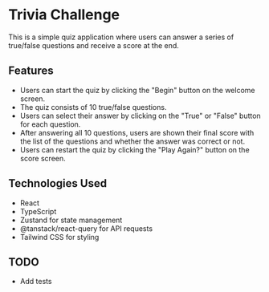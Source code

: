 # Trivia Challenge

This is a simple quiz application where users can answer a series of true/false questions and receive a score at the end.

## Features

* Users can start the quiz by clicking the "Begin" button on the welcome screen.
* The quiz consists of 10 true/false questions.
* Users can select their answer by clicking on the "True" or "False" button for each question.
* After answering all 10 questions, users are shown their final score with the list of the questions and whether the answer was correct or not.
* Users can restart the quiz by clicking the "Play Again?" button on the score screen.

## Technologies Used

* React
* TypeScript
* Zustand for state management
* @tanstack/react-query for API requests
* Tailwind CSS for styling
  
## TODO
* Add tests